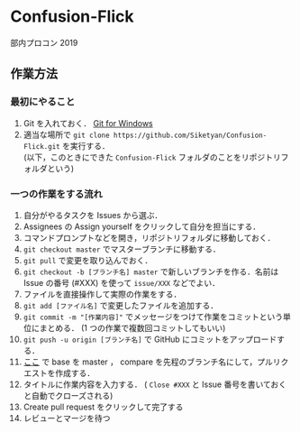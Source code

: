 # Confusion-Flick
部内プロコン 2019

## 作業方法

### 最初にやること
1. Git を入れておく． [Git for Windows](https://gitforwindows.org/)
1. 適当な場所で `git clone https://github.com/Siketyan/Confusion-Flick.git` を実行する．  
   (以下，このときにできた `Confusion-Flick` フォルダのことをリポジトリフォルダという)

### 一つの作業をする流れ
1. 自分がやるタスクを Issues から選ぶ．
1. Assignees の Assign yourself をクリックして自分を担当にする．
1. コマンドプロンプトなどを開き，リポジトリフォルダに移動しておく．
1. `git checkout master` でマスターブランチに移動する．
1. `git pull` で変更を取り込んでおく．
1. `git checkout -b [ブランチ名] master` で新しいブランチを作る．名前は Issue の番号 (#XXX) を使って `issue/XXX` などでよい．
1. ファイルを直接操作して実際の作業をする．
1. `git add [ファイル名]` で変更したファイルを追加する．
1. `git commit -m "[作業内容]"` でメッセージをつけて作業をコミットという単位にまとめる． (1 つの作業で複数回コミットしてもいい)
1. `git push -u origin [ブランチ名]` で GitHub にコミットをアップロードする．
1. [ここ](https://github.com/Siketyan/Confusion-Flick/compare) で base を master ， compare を先程のブランチ名にして，プルリクエストを作成する．
1. タイトルに作業内容を入力する． ( `Close #XXX` と Issue 番号を書いておくと自動でクローズされる)
1. Create pull request をクリックして完了する
1. レビューとマージを待つ
